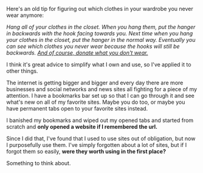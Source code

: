 Here's an old tip for figuring out which clothes in your wardrobe you never wear anymore:

*Hang all of your clothes in the closet.  When you hang them, put the hanger in backwards with the hook facing towards you.*
*Next time when you hang your clothes in the closet, put the hanger in the normal way.*
*Eventually you can see which clothes you never wear because the hooks will still be backwards.*
*[And of course, donate what you don't wear.](http://www.salvationarmyusa.org/usn/www_usn_2.nsf)*

I think it's great advice to simplify what I own and use, so I've applied it to other things.

The internet is getting bigger and bigger and every day there are more businesses and social networks and news sites all fighting for a piece of my attention.
I have a bookmarks bar set up so that I can go through it and see what's new on all of my favorite sites.
Maybe you do too, or maybe you have permanent tabs open to your favorite sites instead.

I banished my bookmarks and wiped out my opened tabs and started from scratch and **only opened a website if I remembered the url.**

Since I did that, I've found that I used to use sites out of obligation, but now I purposefully use them.
I've simply forgotten about a lot of sites, but if I forgot them so easily, **were they worth using in the first place?**

Something to think about.
